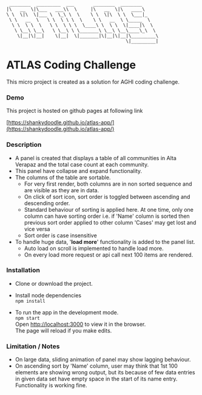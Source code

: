 ```
 ________  _________  ___       ________  ________      
|\   __  \|\___   ___\\  \     |\   __  \|\   ____\     
\ \  \|\  \|___ \  \_\ \  \    \ \  \|\  \ \  \___|_    
 \ \   __  \   \ \  \ \ \  \    \ \   __  \ \_____  \   
  \ \  \ \  \   \ \  \ \ \  \____\ \  \ \  \|____|\  \  
   \ \__\ \__\   \ \__\ \ \_______\ \__\ \__\____\_\  \ 
    \|__|\|__|    \|__|  \|_______|\|__|\|__|\_________\
                                            \|_________|
```

# ATLAS Coding Challenge

This micro project is created as a solution for  AGHI coding challenge.

### Demo
This project is hosted on github pages at following link

[https://shankydoodle.github.io/atlas-app/](https://shankydoodle.github.io/atlas-app/)


### Description

* A panel is created that displays a table of all communities in Alta Verapaz and the total case count at each community.
* This panel have collapse and expand functionality.
* The columns of the table are sortable. 
    - For very first render, both columns are in non sorted sequence and are visible as they are in data.
    - On click of sort icon, sort order is toggled between ascending and descending order.
    - Standard behaviour of sorting is applied here. At one time, only one column can have sorting order i.e. if 'Name' column is sorted then previous sort order applied to other column 'Cases' may get lost and vice versa
    - Sort order is case insensitive
* To handle huge data, '**load more**' functionality is added to the panel list. 
    - Auto load on scroll is implemented to handle load more.
    - On every load more request or api call next 100 items are rendered. 
 
 
### Installation
* Clone or download the project.
* Install node dependencies<br>
    ``
        npm install
    ``
    
* To run the app in the development mode.<br>
    ``
        npm start
    ``
    <br>Open [http://localhost:3000](http://localhost:3000) to view it in the browser.<br>
    The page will reload if you make edits.<br>
    
    
### Limitation / Notes
* On large data, sliding animation of panel may show lagging behaviour.
* On ascending sort by 'Name' column, user may think that 1st 100 elements are showing wrong output,
but its because of few data entries in given data set have empty space in the start of its name entry. Functionality is working fine.